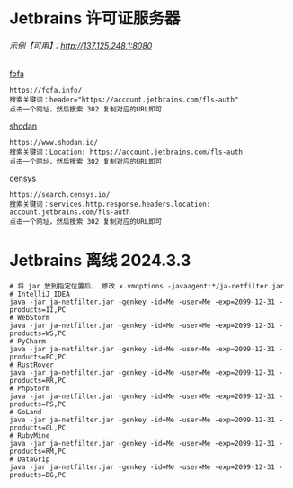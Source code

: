# Jetbrains 许可证服务器
###### 示例【可用】：http://137.125.248.1:8080
[fofa](https://fofa.info/result?qbase64=aGVhZGVyPSJodHRwczovL2FjY291bnQuamV0YnJhaW5zLmNvbS9mbHMtYXV0aCI%3D)
```text
https://fofa.info/
搜索关键词：header="https://account.jetbrains.com/fls-auth"
点击一个网址，然后搜索 302 复制对应的URL即可
```
[shodan](https://www.shodan.io/search?query=Location%3A+https%3A%2F%2Faccount.jetbrains.com%2Ffls-auth)
```text
https://www.shodan.io/
搜索关键词：Location: https://account.jetbrains.com/fls-auth
点击一个网址，然后搜索 302 复制对应的URL即可
```
[censys](https://search.censys.io/search?resource=hosts&sort=RELEVANCE&per_page=25&virtual_hosts=EXCLUDE&q=services.http.response.headers.location%3A+account.jetbrains.com%2Ffls-auth)
```text
https://search.censys.io/
搜索关键词：services.http.response.headers.location: account.jetbrains.com/fls-auth
点击一个网址，然后搜索 302 复制对应的URL即可
```

# Jetbrains 离线 2024.3.3
```shell
# 将 jar 放到指定位置后， 修改 x.vmoptions -javaagent:*/ja-netfilter.jar
# IntelliJ IDEA
java -jar ja-netfilter.jar -genkey -id=Me -user=Me -exp=2099-12-31 -products=II,PC
# WebStorm
java -jar ja-netfilter.jar -genkey -id=Me -user=Me -exp=2099-12-31 -products=WS,PC
# PyCharm
java -jar ja-netfilter.jar -genkey -id=Me -user=Me -exp=2099-12-31 -products=PC,PC
# RustRover
java -jar ja-netfilter.jar -genkey -id=Me -user=Me -exp=2099-12-31 -products=RR,PC
# PhpStorm
java -jar ja-netfilter.jar -genkey -id=Me -user=Me -exp=2099-12-31 -products=PS,PC
# GoLand
java -jar ja-netfilter.jar -genkey -id=Me -user=Me -exp=2099-12-31 -products=GL,PC
# RubyMine
java -jar ja-netfilter.jar -genkey -id=Me -user=Me -exp=2099-12-31 -products=RM,PC
# DataGrip
java -jar ja-netfilter.jar -genkey -id=Me -user=Me -exp=2099-12-31 -products=DG,PC
```
